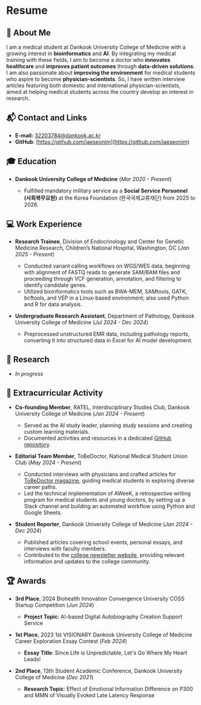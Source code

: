 # Resume

## 🚀 About Me
I am a medical student at Dankook University College of Medicine with a growing interest in **bioinformatics** and **AI**. By integrating my medical training with these fields, I aim to become a doctor who **innovates healthcare** and **improves patient outcomes** through **data-driven solutions**.  
I am also passionate about **improving the environment** for medical students who aspire to become **physician-scientists**. So, I have written interview articles featuring both domestic and international physician-scientists, aimed at helping medical students across the country develop an interest in research.

## 📬 Contact and Links
- **E-mail:** [32203784@dankook.ac.kr](mailto:32203784@dankook.ac.kr)
- **GitHub**: [https://github.com/jaeseonim](https://github.com/jaeseonim)

## 🎓 Education
- **Dankook University College of Medicine** (*Mar 2020 - Present*)
  
  - Fulfilled mandatory military service as a **Social Service Personnel (사회복무요원)** at the Korea Foundation (한국국제교류재단) from 2025 to 2026. 

## 💻 Work Experience
- **Research Trainee**, Division of Endocrinology and Center for Genetic Medicine Research, Children’s National Hospital, Washington, DC (*Jan 2025 - Present*)
  
  - Conducted variant calling workflows on WGS/WES data, beginning with alignment of FASTQ reads to generate SAM/BAM files and proceeding through VCF generation, annotation, and filtering to identify candidate genes.
  - Utilized bioinformatics tools such as BWA-MEM, SAMtools, GATK, bcftools, and VEP in a Linux-based environment; also used Python and R for data analysis.

- **Undergraduate Research Assistant**, Department of Pathology, Dankook University College of Medicine (*Jul 2024 - Dec 2024*)
  
  - Preprocessed unstructured EMR data, including pathology reports, converting it into structured data in Excel for AI model development.

## 🔬 Research 
- *In progress*

## 🌟 Extracurricular Activity
- **Co-founding Member**, RATEL, Interdisciplinary Studies Club, Dankook University College of Medicine (*Jan 2024 - Present*)

  - Served as the AI study leader, planning study sessions and creating custom learning materials.
  - Documented activities and resources in a dedicated [GitHub repository](https://github.com/jaeseonim/AI-Study-Group).

- **Editorial Team Member**, ToBeDoctor, National Medical Student Union Club (*May 2024 - Present*)

  - Conducted interviews with physicians and crafted articles for [ToBeDoctor magazine](https://tobedoctor.net/magazine/), guiding medical students in exploring diverse career paths.
  - Led the technical implementation of AWeeK, a retrospective writing program for medical students and young doctors, by setting up a Slack channel and building an automated workflow using Python and Google Sheets.

- **Student Reporter**, Dankook University College of Medicine (*Jan 2024 - Dec 2024*)

  - Published articles covering school events, personal essays, and interviews with faculty members.
  - Contributed to the [college newsletter website](https://med.dankook.ac.kr/web/med/-47), providing relevant information and updates to the college community.

## 🏆 Awards
- **3rd Place**, 2024 Biohealth Innovation Convergence University COSS Startup Competition (*Jun 2024*)
  
  - **Project Topic**: AI-based Digital Autobiography Creation Support Service
    
- **1st Place**, 2023 1st VISIONARY Dankook University College of Medicine Career Exploration Essay Contest (*Feb 2024*)
  
  - **Essay Title**: Since Life is Unpredictable, Let's Go Where My Heart Leads!
    
- **2nd Place**, 13th Student Academic Conference, Dankook University College of Medicine (*Dec 2021*)
  
  - **Research Topic**: Effect of Emotional Information Difference on P300 and MMN of Visually Evoked Late Latency Response
